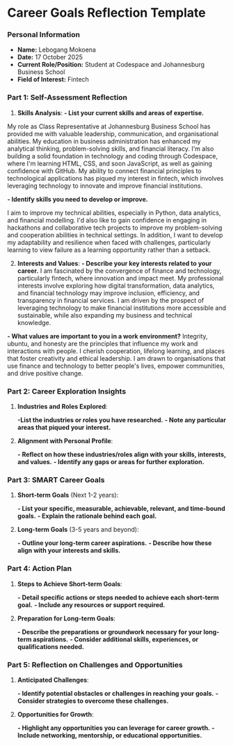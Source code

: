 
# Career Goals Reflection Template
### Personal Information

- **Name:** Lebogang Mokoena 
- **Date:** 17 October 2025 
- **Current Role/Position:** Student at Codespace and Johannesburg Business School 
- **Field of Interest:** Fintech 

### Part 1: Self-Assessment Reflection

1. **Skills Analysis**:
**- List your current skills and areas of expertise.**

My role as Class Representative at Johannesburg Business School has provided me with valuable leadership, communication, and organisational abilities.  My education in business administration has enhanced my analytical thinking, problem-solving skills, and financial literacy.  I'm also building a solid foundation in technology and coding through Codespace, where I'm learning HTML, CSS, and soon JavaScript, as well as gaining confidence with GitHub.  My ability to connect financial principles to technological applications has piqued my interest in fintech, which involves leveraging technology to innovate and improve financial institutions.

**- Identify skills you need to develop or improve.**

I aim to improve my technical abilities, especially in Python, data analytics, and financial modelling.  I'd also like to gain confidence in engaging in hackathons and collaborative tech projects to improve my problem-solving and cooperation abilities in technical settings.  In addition, I want to develop my adaptability and resilience when faced with challenges, particularly learning to view failure as a learning opportunity rather than a setback.

2. **Interests and Values**:
**- Describe your key interests related to your career.**
I am fascinated by the convergence of finance and technology, particularly fintech, where innovation and impact meet.  My professional interests involve exploring how digital transformation, data analytics, and financial technology may improve inclusion, efficiency, and transparency in financial services.  I am driven by the prospect of leveraging technology to make financial institutions more accessible and sustainable, while also expanding my business and technical knowledge.  

**- What values are important to you in a work environment?**
Integrity, ubuntu, and honesty are the principles that influence my work and interactions with people.  I cherish cooperation, lifelong learning, and places that foster creativity and ethical leadership.  I am drawn to organisations that use finance and technology to better people's lives, empower communities, and drive positive change.

### Part 2: Career Exploration Insights

1. **Industries and Roles Explored**:
    
   **-List the industries or roles you have researched.**
    **- Note any particular areas that piqued your interest.**
2. **Alignment with Personal Profile**:
    
    **- Reflect on how these industries/roles align with your skills, interests, and values.**
    **- Identify any gaps or areas for further exploration.**

### Part 3: SMART Career Goals

1. **Short-term Goals** (Next 1-2 years):
    
    **- List your specific, measurable, achievable, relevant, and time-bound goals.**
    **- Explain the rationale behind each goal.**
2. **Long-term Goals** (3-5 years and beyond):
    
    **- Outline your long-term career aspirations.**
    **- Describe how these align with your interests and skills.**

### Part 4: Action Plan

1. **Steps to Achieve Short-term Goals**:
    
    **- Detail specific actions or steps needed to achieve each short-term goal.**
    **- Include any resources or support required.**
2. **Preparation for Long-term Goals**:
    
    **- Describe the preparations or groundwork necessary for your long-term aspirations.**
    **- Consider additional skills, experiences, or qualifications needed.**

### Part 5: Reflection on Challenges and Opportunities

1. **Anticipated Challenges**:
    
    **- Identify potential obstacles or challenges in reaching your goals.**
    **- Consider strategies to overcome these challenges.**
2. **Opportunities for Growth**:
    
    **- Highlight any opportunities you can leverage for career growth.**
    **- Include networking, mentorship, or educational opportunities.**



